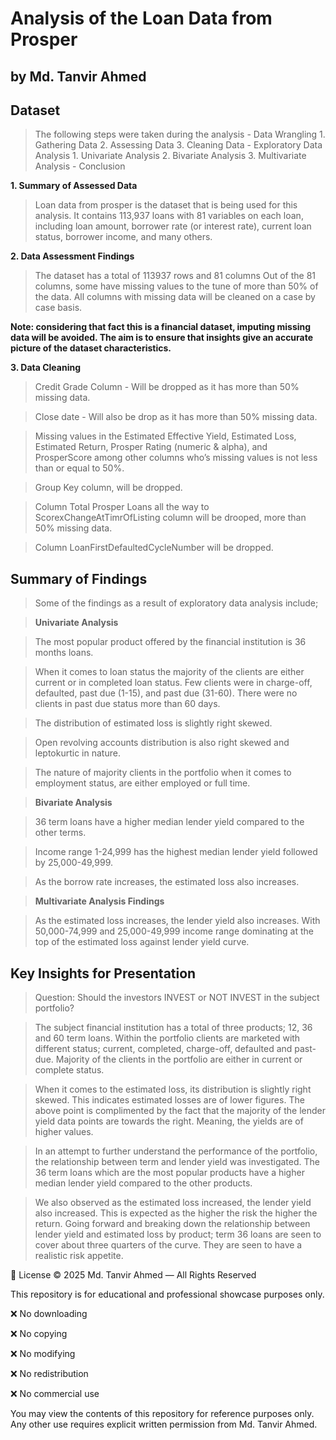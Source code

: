 # Analysis of the Loan Data from Prosper
## by Md. Tanvir Ahmed


## Dataset

> The following steps were taken during the analysis
     - Data Wrangling 
        1. Gathering Data 
        2. Assessing Data 
        3. Cleaning Data
     - Exploratory Data Analysis
        1. Univariate Analysis
        2. Bivariate Analysis 
        3. Multivariate Analysis
     - Conclusion 

**1. Summary of Assessed Data**
> Loan data from prosper is the dataset that is being used for this analysis. 
> It contains 113,937 loans with 81 variables on each loan, including loan amount, borrower rate (or interest rate), current loan status, borrower income, and many others.




**2. Data Assessment Findings**

> The dataset has a total of 113937 rows and 81 columns 
> Out of the 81 columns, some have missing values to the tune of more than 50% of the data. All columns with missing data will be cleaned on a case by case basis. 

**Note: considering that fact this is a financial dataset, imputing missing data will be avoided. The aim is to ensure that insights give an accurate picture of the dataset characteristics.** 

**3. Data Cleaning**
  
   >  Credit Grade Column - Will be dropped as it has more than 50% missing data. 
   
   > Close date - Will also be drop as it has more than 50% missing data.
   
   > Missing values in the Estimated Effective Yield, Estimated Loss, Estimated Return, Prosper Rating (numeric & alpha), and ProsperScore among other columns who’s missing values is not less than or equal to 50%. 
   
   > Group Key column, will be dropped.
   
   > Column Total Prosper Loans all the way to ScorexChangeAtTimrOfListing column will be drooped, more than 50% missing data. 
   
   > Column LoanFirstDefaultedCycleNumber will be dropped. 


## Summary of Findings

> Some of the findings as a result of exploratory data analysis include; 

> **Univariate Analysis**

> The most popular product offered by the financial institution is 36 months loans. 

> When it comes to loan status the majority of the clients are either current or in completed loan status. Few clients were in charge-off, defaulted, past due (1-15), and past due (31-60). There were no clients in past due status more than 60 days. 

> The distribution of estimated loss is slightly right skewed. 

> Open revolving accounts distribution is also right skewed and leptokurtic in nature. 

> The nature of majority clients in the portfolio when it comes to employment status, are either employed or full time. 
 
>**Bivariate Analysis**

>36 term loans have a higher median lender yield compared to the other terms. 

>Income range 1-24,999 has the highest median lender yield followed by 25,000-49,999. 

>As the borrow rate increases, the estimated loss also increases. 
 
>**Multivariate Analysis Findings** 

>As the estimated loss increases, the lender yield also increases. With 50,000-74,999 and 25,000-49,999 income range dominating at the top of the estimated loss against lender yield curve. 



## Key Insights for Presentation

> Question: Should the investors INVEST or NOT INVEST in the subject portfolio? 

> The subject financial institution has a total of three products; 12, 36 and 60 term loans. Within the portfolio clients are marketed with different status; current, completed, charge-off, defaulted and past-due. Majority of the clients in the portfolio are either in current or complete status.

> When it comes to the estimated loss, its distribution is slightly right skewed. This indicates estimated losses are of lower figures. 
The above point is complimented by the fact that the majority of the lender yield data points are towards the right. Meaning, the yields are of higher values.  
 
> In an attempt to further understand the performance of the portfolio, the relationship between term and lender yield was investigated. The 36 term loans which are the most popular products have a higher median lender yield compared to the other products. 
 
>We also observed as the estimated loss increased, the lender yield also increased. This is expected as the higher the risk the higher the return.
Going forward and breaking down the relationship between lender yield and estimated loss by product; term 36 loans are seen to cover about three quarters of the curve. They are seen to have a realistic risk appetite. 




📄 License
© 2025 Md. Tanvir Ahmed — All Rights Reserved

This repository is for educational and professional showcase purposes only.

❌ No downloading

❌ No copying

❌ No modifying

❌ No redistribution

❌ No commercial use

You may view the contents of this repository for reference purposes only.
Any other use requires explicit written permission from Md. Tanvir Ahmed.
